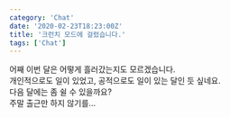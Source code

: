 ```yaml
---
category: 'Chat'
date: '2020-02-23T18:23:00Z'
title: '크런치 모드에 걸렸습니다.'
tags: ['Chat']
---
```


어째 이번 달은 어떻게 흘러갔는지도 모르겠습니다.  
개인적으로도 일이 있었고, 공적으로도 일이 있는 달인 듯 싶네요.  
다음 달에는 좀 쉴 수 있을까요?  
주말 출근만 하지 않기를...
